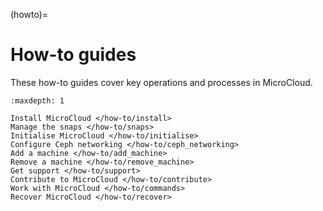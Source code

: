 (howto)=
# How-to guides

These how-to guides cover key operations and processes in MicroCloud.

```{toctree}
:maxdepth: 1

Install MicroCloud </how-to/install>
Manage the snaps </how-to/snaps>
Initialise MicroCloud </how-to/initialise>
Configure Ceph networking </how-to/ceph_networking>
Add a machine </how-to/add_machine>
Remove a machine </how-to/remove_machine>
Get support </how-to/support>
Contribute to MicroCloud </how-to/contribute>
Work with MicroCloud </how-to/commands>
Recover MicroCloud </how-to/recover>
```
